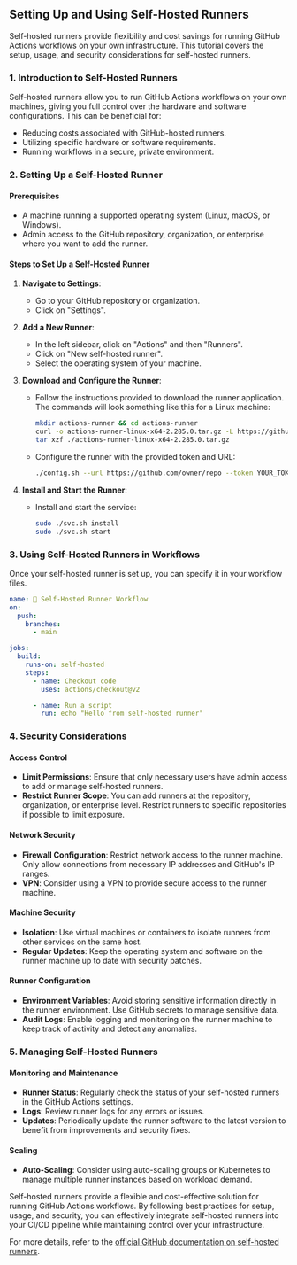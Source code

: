 ## Setting Up and Using Self-Hosted Runners

Self-hosted runners provide flexibility and cost savings for running GitHub Actions workflows on your own infrastructure. This tutorial covers the setup, usage, and security considerations for self-hosted runners.

### 1. Introduction to Self-Hosted Runners

Self-hosted runners allow you to run GitHub Actions workflows on your own machines, giving you full control over the hardware and software configurations. This can be beneficial for:
- Reducing costs associated with GitHub-hosted runners.
- Utilizing specific hardware or software requirements.
- Running workflows in a secure, private environment.

### 2. Setting Up a Self-Hosted Runner

#### Prerequisites
- A machine running a supported operating system (Linux, macOS, or Windows).
- Admin access to the GitHub repository, organization, or enterprise where you want to add the runner.

#### Steps to Set Up a Self-Hosted Runner

1. **Navigate to Settings**:
   - Go to your GitHub repository or organization.
   - Click on "Settings".

2. **Add a New Runner**:
   - In the left sidebar, click on "Actions" and then "Runners".
   - Click on "New self-hosted runner".
   - Select the operating system of your machine.

3. **Download and Configure the Runner**:
   - Follow the instructions provided to download the runner application. The commands will look something like this for a Linux machine:
     ```bash
     mkdir actions-runner && cd actions-runner
     curl -o actions-runner-linux-x64-2.285.0.tar.gz -L https://github.com/actions/runner/releases/download/v2.285.0/actions-runner-linux-x64-2.285.0.tar.gz
     tar xzf ./actions-runner-linux-x64-2.285.0.tar.gz
     ```
   - Configure the runner with the provided token and URL:
     ```bash
     ./config.sh --url https://github.com/owner/repo --token YOUR_TOKEN
     ```

4. **Install and Start the Runner**:
   - Install and start the service:
     ```bash
     sudo ./svc.sh install
     sudo ./svc.sh start
     ```

### 3. Using Self-Hosted Runners in Workflows

Once your self-hosted runner is set up, you can specify it in your workflow files.

```yaml
name: 🚀 Self-Hosted Runner Workflow
on:
  push:
    branches:
      - main

jobs:
  build:
    runs-on: self-hosted
    steps:
      - name: Checkout code
        uses: actions/checkout@v2

      - name: Run a script
        run: echo "Hello from self-hosted runner"
```

### 4. Security Considerations

#### Access Control

- **Limit Permissions**: Ensure that only necessary users have admin access to add or manage self-hosted runners.
- **Restrict Runner Scope**: You can add runners at the repository, organization, or enterprise level. Restrict runners to specific repositories if possible to limit exposure.

#### Network Security

- **Firewall Configuration**: Restrict network access to the runner machine. Only allow connections from necessary IP addresses and GitHub's IP ranges.
- **VPN**: Consider using a VPN to provide secure access to the runner machine.

#### Machine Security

- **Isolation**: Use virtual machines or containers to isolate runners from other services on the same host.
- **Regular Updates**: Keep the operating system and software on the runner machine up to date with security patches.

#### Runner Configuration

- **Environment Variables**: Avoid storing sensitive information directly in the runner environment. Use GitHub secrets to manage sensitive data.
- **Audit Logs**: Enable logging and monitoring on the runner machine to keep track of activity and detect any anomalies.

### 5. Managing Self-Hosted Runners

#### Monitoring and Maintenance

- **Runner Status**: Regularly check the status of your self-hosted runners in the GitHub Actions settings.
- **Logs**: Review runner logs for any errors or issues.
- **Updates**: Periodically update the runner software to the latest version to benefit from improvements and security fixes.

#### Scaling

- **Auto-Scaling**: Consider using auto-scaling groups or Kubernetes to manage multiple runner instances based on workload demand.



Self-hosted runners provide a flexible and cost-effective solution for running GitHub Actions workflows. By following best practices for setup, usage, and security, you can effectively integrate self-hosted runners into your CI/CD pipeline while maintaining control over your infrastructure.

For more details, refer to the [official GitHub documentation on self-hosted runners](https://docs.github.com/en/actions/hosting-your-own-runners/about-self-hosted-runners).
